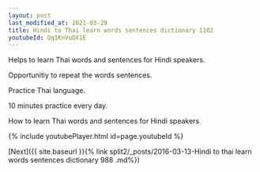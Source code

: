 ```yaml
---
layout: post
last_modified_at: 2021-03-29
title: Hindi to Thai learn words sentences dictionary 1102 
youtubeId: Qq1KnVuDX1E
---
```

 
 
Helps to learn Thai words and sentences for Hindi speakers.

Opportunitiy to repeat the words sentences. 

Practice Thai language. 
 
10 minutes practice every day. 
 
How to learn Thai words and sentences for Hindi speakers 
 
{% include youtubePlayer.html id=page.youtubeId %}
 
 
[Next]({{ site.baseurl }}{% link  split2/_posts/2016-03-13-Hindi to thai learn words sentences dictionary 988 .md%})
 
